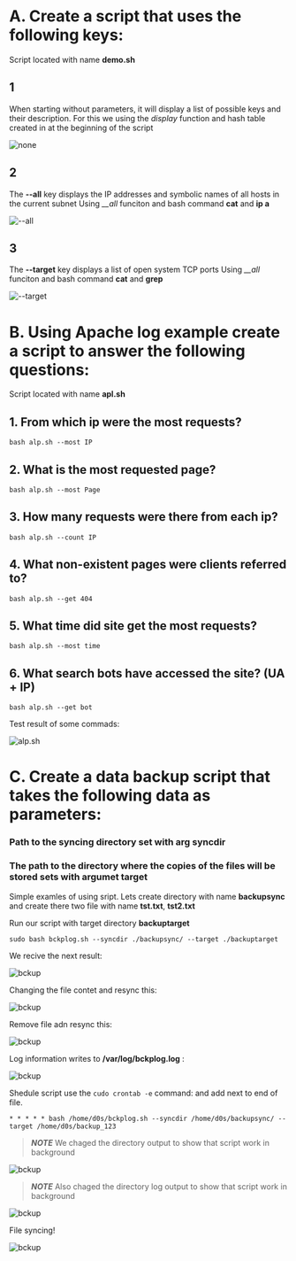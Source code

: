 # A. Create a script that uses the following keys:

Script located with name **demo.sh**

## 1 
When starting without parameters, it will display a list of possible keys and their description.
For this we using the *display* function and hash table created in at the beginning of the script

![none](images/Screenshot_1.png)

## 2

The **--all** key displays the IP addresses and symbolic names of all hosts in the current subnet
Using *__all* funciton and bash command **cat** and **ip a**  

![--all](images/Screenshot_2.png)

## 3 

The **--target** key displays a list of open system TCP ports
Using *__all* funciton and bash command **cat** and **grep**  

![--target ](images/Screenshot_3.png)


# B. Using Apache log example create a script to answer the following questions:

Script located with name **apl.sh**


## 1. From which ip were the most requests?

`bash alp.sh --most IP`

## 2. What is the most requested page?

`bash alp.sh --most Page`

## 3. How many requests were there from each ip?

`bash alp.sh --count IP`

## 4. What non-existent pages were clients referred to?

`bash alp.sh --get 404`

## 5. What time did site get the most requests?

`bash alp.sh --most time`

## 6. What search bots have accessed the site? (UA + IP)

`bash alp.sh --get bot`

Test result of some commads:

![alp.sh](images/Screenshot_4.png)

# C. Create a data backup script that takes the following data as parameters:

### Path to the syncing directory set with arg syncdir

### The path to the directory where the copies of the files will be stored sets with argumet target

Simple examles of using sript. 
Lets create directory with name **backupsync** and create there two file with name **tst.txt**, **tst2.txt**


Run our script with target directory **backuptarget** 

`sudo bash bckplog.sh --syncdir ./backupsync/ --target ./backuptarget
`

We recive  the next result: 

![bckup](images/Screenshot_5.png)

Changing the file contet and resync this:

![bckup](images/Screenshot_6.png)

Remove file adn resync this:

![bckup](images/Screenshot_7.png)

Log information writes to **/var/log/bckplog.log** :

![bckup](images/Screenshot_8.png)

Shedule script use the `cudo crontab -e` command:
and add next to end of file.
```
* * * * * bash /home/d0s/bckplog.sh --syncdir /home/d0s/backupsync/ --target /home/d0s/backup_123
```
> **_NOTE_** We chaged the directory output to show that script work in background 

![bckup](images/Screenshot_10.png)

> **_NOTE_** Also chaged the directory log output to show that script work in background 

![bckup](images/Screenshot_11.png)

File syncing!

![bckup](images/Screenshot_12.png)
